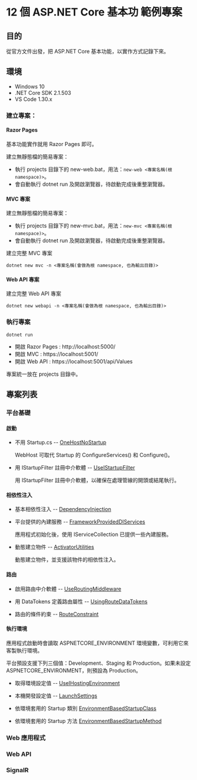 # 12 個 ASP&#x2E;NET Core 基本功 範例專案

## 目的
從官方文件出發，把 ASP&#x2E;NET Core 基本功能，以實作方式記錄下來。

## 環境

* Windows 10
* .NET Core SDK 2.1.503
* VS Code 1.30.x

### 建立專案：

#### Razor Pages

基本功能實作就用 Razor Pages 即可。

建立無靜態檔的簡易專案：
* 執行 projects 目錄下的 new-web.bat，用法：`new-web <專案名稱(根 namespace)>`。
* 會自動執行 dotnet run 及開啟瀏覽器，待啟動完成後重整瀏覽器。

#### MVC 專案

建立無靜態檔的簡易專案：
* 執行 projects 目錄下的 new-mvc.bat，用法：`new-mvc <專案名稱(根 namespace)>`。
* 會自動執行 dotnet run 及開啟瀏覽器，待啟動完成後重整瀏覽器。

建立完整 MVC 專案
```
dotnet new mvc -n <專案名稱(會做為根 namespace, 也為輸出目錄)>
```

#### Web API 專案

建立完整 Web API 專案
```
dotnet new webapi -n <專案名稱(會做為根 namespace, 也為輸出目錄)>
```

### 執行專案
```
dotnet run
```

* 開啟 Razor Pages : http://localhost:5000/
* 開啟 MVC : https://localhost:5001/
* 開啟 Web API : https://localhost:5001/api/Values

專案統一放在 projects 目錄中。

## 專案列表

### 平台基礎

#### 啟動

* 不用 Startup.cs -- 
[OneHostNoStartup](https://github.com/yingclin/practical-aspnetcore/tree/master/projects/OneHostNoStartup)

    WebHost 可取代 Startup 的 ConfigureServices() 和 Configure()。

* 用 IStartupFilter 註冊中介軟體 -- 
[UseIStartupFilter](https://github.com/yingclin/practical-aspnetcore/tree/master/projects/UseIStartupFilter)

    用 IStartupFilter 註冊中介軟體，以確保在處理管線的開頭或結尾執行。   

#### 相依性注入

* 基本相依性注入 -- 
[DependencyInjection](https://github.com/yingclin/practical-aspnetcore/tree/master/projects/DependencyInjection)

* 平台提供的內建服務 -- 
[FrameworkProvidedDIServices](https://github.com/yingclin/practical-aspnetcore/tree/master/projects/FrameworkProvidedDIServices)

    應用程式初始化後，使用 IServiceCollection 已提供一些內建服務。

* 動態建立物件 -- 
[ActivatorUtilities](https://github.com/yingclin/practical-aspnetcore/tree/master/projects/ActivatorUtilities)

    動態建立物件，並支援該物件的相依性注入。

#### 路由

* 啟用路由中介軟體 -- 
[UseRoutingMiddleware](https://github.com/yingclin/practical-aspnetcore/tree/master/projects/UseRoutingMiddleware)

* 用 DataTokens 定義路由屬性 -- 
[UsingRouteDataTokens](https://github.com/yingclin/practical-aspnetcore/tree/master/projects/UsingRouteDataTokens)  

* 路由的條件約束 -- 
[RouteConstraint](https://github.com/yingclin/practical-aspnetcore/tree/master/projects/RouteConstraint)  

#### 執行環境

應用程式啟動時會讀取 ASPNETCORE_ENVIRONMENT 環境變數，可利用它來客製執行環境。

平台預設支援下列三個值：Development、Staging 和 Production。如果未設定 ASPNETCORE_ENVIRONMENT，則預設為 Production。

* 取得環境設定值 -- 
[UseIHostingEnvironment](https://github.com/yingclin/practical-aspnetcore/tree/master/projects/UseIHostingEnvironment)

* 本機開發設定值 -- 
[LaunchSettings](https://github.com/yingclin/practical-aspnetcore/tree/master/projects/LaunchSettings)

* 依環境套用的 Startup 類別
[EnvironmentBasedStartupClass](https://github.com/yingclin/practical-aspnetcore/tree/master/projects/EnvironmentBasedStartupClass)

* 依環境套用的 Startup 方法
[EnvironmentBasedStartupMethod](https://github.com/yingclin/practical-aspnetcore/tree/master/projects/EnvironmentBasedStartupMethod)

### Web 應用程式

### Web API

### SignalR

